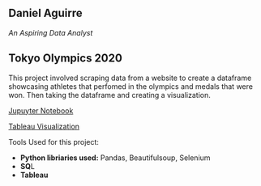## Daniel Aguirre

*An Aspiring Data Analyst*

## Tokyo Olympics 2020

This project involved scraping data from a website to create a dataframe showcasing athletes that perfomed in the olympics and medals that were won. Then taking the dataframe and creating a visualization.

[Jupuyter Notebook](https://github.com/Daniel-Aguirre-11/Portfolio/blob/main/Scraping%20olympics%20data.ipynb)

[Tableau Visualization](https://public.tableau.com/views/TokyoOlympics2020_16320957724210/TokyoOlypmics?:language=en-US&:display_count=n&:origin=viz_share_link)

Tools Used for this project:
* **Python libriaries used:** Pandas, Beautifulsoup, Selenium
* **SQ**L
* **Tableau**
